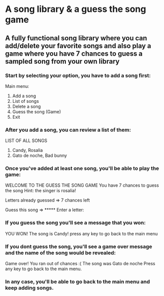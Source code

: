 # A song library & a guess the song game

## A fully functional song library where you can add/delete your favorite songs and also play a game where you have 7 chances to guess a sampled song from your own library

### Start by selecting your option, you have to **add a song first:**

Main menu:

1. Add a song
2. List of songs
3. Delete a song
4. Guess the song (Game)
5. Exit


### After you add a song, you can review **a list of them:**

  LIST OF ALL SONGS

  1. Candy, Rosalia
  2. Gato de noche, Bad bunny

### Once you've added at least one song, you'll be able **to play the game:**

WELCOME TO THE GUESS THE SONG GAME
You have 7 chances to guess the song
Hint: the singer is rosalia!


Letters already guessed => 
7 chances left

Guess this song => *****
Enter a letter: 

### If you guess the song you'll see a message that you won:
  
  YOU WON!
  The song is Candy!
  press any key to go back to the main menu

### If you dont guess the song, you'll see a game over message and the name of the song would be revealed:

  Game over! You ran out of chances :(
  The song was Gato de noche
  Press any key to go back to the main menu.

### In any case, you'll be able to go back to the main menu and keep adding songs. 
  
  
